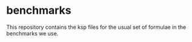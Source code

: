 # benchmarks

This repository contains the ksp files for the usual set of formulae in the benchmarks we use.

